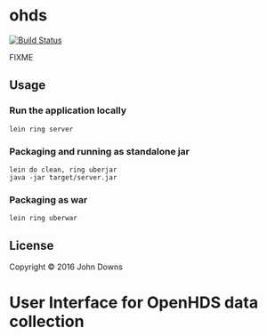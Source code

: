 # ohds
[![Build Status](https://travis-ci.org/munk/openhds-ui.svg?branch=master)](https://travis-ci.org/munk/openhds-ui)

FIXME

## Usage

### Run the application locally

`lein ring server`

### Packaging and running as standalone jar

```
lein do clean, ring uberjar
java -jar target/server.jar
```

### Packaging as war

`lein ring uberwar`

## License

Copyright ©  2016 John Downs

# User Interface for OpenHDS data collection


